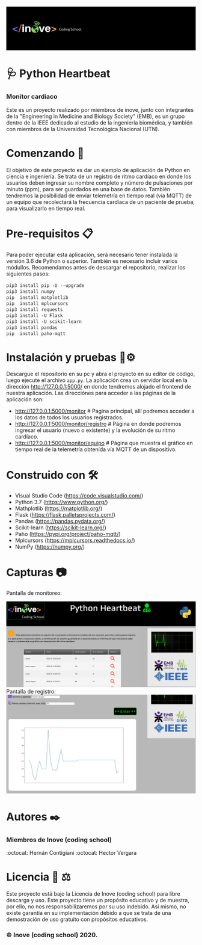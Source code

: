 ![logotipo](static/media/inove.jpg)
# :stethoscope:	Python Heartbeat
### Monitor cardiaco

Este es un proyecto realizado por miembros de inove, junto con integrantes de la "Engineering in Medicine and Biology Society" (EMB), es un grupo dentro de la IEEE dedicado al estudio de la ingeniería biomédica, y también con miembros de la Universidad Tecnológica Nacional (UTN).

# Comenzando 🚀
El objetivo de este proyecto es dar un ejemplo de aplicación de Python en ciencia e ingeniería. Se trata de un registro de ritmo cardíaco en donde los usuarios deben ingresar su nombre completo y número de pulsaciones por minuto (ppm), para ser guardados en una base de datos. También tendremos la posibilidad de envíar telemetría en tiempo real (vía MQTT) de un equipo que recolectará la frecuencia cardíaca de un paciente de prueba, para visualizarlo en tiempo real.

# Pre-requisitos 📋
Para poder ejecutar esta aplicación, será necesario tener instalada la versión 3.6 de Python o superior. También es necesario incluir varios módullos.
Recomendamos antes de descargar el repositorio, realizar los siguientes pasos:

```
pip3 install pip -U --upgrade
pip3 install numpy
pip  install matplotlib
pip  install mplcursors
pip3 install requests
pip3 install -U Flask
pip3 install -U scikit-learn
pip3 install pandas
pip  install paho-mqtt
```

# Instalación y pruebas 🔧⚙️
Descargue el repositorio en su pc y abra el proyecto en su editor de código, luego ejecute el archivo ```app.py```. La aplicación crea un servidor local en la dirección http://127.0.0.1:5000/ en donde tendremos alojado el frontend de nuestra aplicación. Las direcciónes para acceder a las páginas de la aplicación son:

- http://127.0.0.1:5000/monitor          # Pagina principal, allí podremos acceder a los datos de todos los usuarios registrados.
- http://127.0.0.1:5000/monitor/registro # Página en donde podremos ingresar el usuario (nuevo o existente) y la evolución de su ritmo cardíaco.
- http://127.0.0.1:5000/monitor/equipo   # Página que muestra el gráfico en tiempo real de la telemetría obtenída vía MQTT de un dispositivo.

# Construido con 🛠️
- Visual Studio Code (https://code.visualstudio.com/)
- Python 3.7 (https://www.python.org/)
- Mathplotlib (https://matplotlib.org/)
- Flask (https://flask.palletsprojects.com/)
- Pandas (https://pandas.pydata.org/)
- Scikit-learn (https://scikit-learn.org/)
- Paho (https://pypi.org/project/paho-mqtt/)
- Mplcursors (https://mplcursors.readthedocs.io/)
- NumPy (https://numpy.org/)

# Capturas :camera:
Pantalla de monitoreo:

![monitor](static/media/monitorexample.jpeg)
Pantalla de registro:
![registro](static/media/registerexample.jpeg)

# Autores ✒️
### Miembros de Inove (coding school)
:octocat: Hernán Contigiani 
:octocat: Hector Vergara

# Licencia 📄 :balance_scale:
Este proyecto está bajo la Licencia de Inove (coding school) para libre descarga y uso. Este proyecto tiene un propósito educativo y de muestra, por ello, no nos responsabilizaremos por su uso indebido. Así mismo, no existe garantía en su implementación debido a que se trata de una demostración de uso gratuito con propósitos educativos. 
### :copyright: Inove (coding school) 2020.

